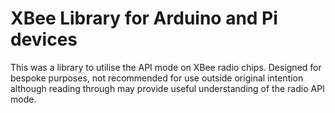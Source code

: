 # XBee Library for Arduino and Pi devices

This was a library to utilise the API mode on XBee radio chips. Designed for bespoke purposes, not recommended for use outside original intention although reading through may provide useful understanding of the radio API mode.
